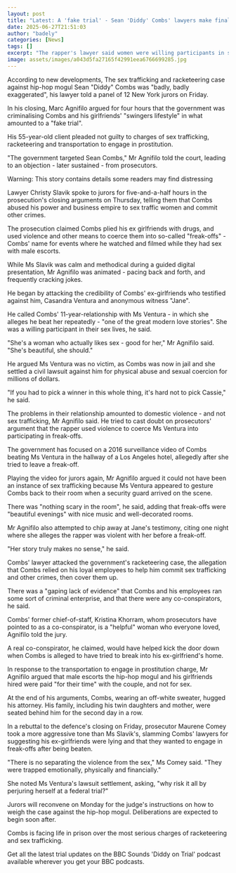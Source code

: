 ```yaml
---
layout: post
title: "Latest: A 'fake trial' - Sean 'Diddy' Combs' lawyers make final arguments to jurors"
date: 2025-06-27T21:51:03
author: "badely"
categories: [News]
tags: []
excerpt: "The rapper's lawyer said women were willing participants in sex acts and denied a broader racketeering scheme."
image: assets/images/a043d5fa27165f42991eea6766699285.jpg
---
```


According to new developments, The sex trafficking and racketeering case against hip-hop mogul Sean "Diddy" Combs was "badly, badly exaggerated", his lawyer told a panel of 12 New York jurors on Friday.

In his closing, Marc Agnifilo argued for four hours that the government was criminalising Combs and his girlfriends' "swingers lifestyle" in what amounted to a "fake trial". 

His 55-year-old client pleaded not guilty to charges of sex trafficking, racketeering and transportation to engage in prostitution. 

"The government targeted Sean Combs," Mr Agnifilo told the court, leading to an objection - later sustained - from prosecutors. 

Warning: This story contains details some readers may find distressing

Lawyer Christy Slavik spoke to jurors for five-and-a-half hours in the prosecution's closing arguments on Thursday, telling them that Combs abused his power and business empire to sex traffic women and commit other crimes. 

The prosecution claimed Combs plied his ex girlfriends with drugs, and used violence and other means to coerce them into so-called "freak-offs" - Combs' name for events where he watched and filmed while they had sex with male escorts.  

While Ms Slavik was calm and methodical during a guided digital presentation, Mr Agnifilo was animated - pacing back and forth, and frequently cracking jokes. 

He began by attacking the credibility of Combs' ex-girlfriends who testified against him, Casandra Ventura and anonymous witness "Jane". 

He called Combs' 11-year-relationship with Ms Ventura - in which she alleges he beat her repeatedly - "one of the great modern love stories". She was a willing participant in their sex lives, he said. 

"She's a woman who actually likes sex - good for her," Mr Agnifilo said. "She's beautiful, she should." 

He argued Ms Ventura was no victim, as Combs was now in jail and she settled a civil lawsuit against him for physical abuse and sexual coercion for millions of dollars. 

"If you had to pick a winner in this whole thing, it's hard not to pick Cassie," he said. 

The problems in their relationship amounted to domestic violence - and not sex trafficking, Mr Agnifilo said. He tried to cast doubt on prosecutors' argument that the rapper used violence to coerce Ms Ventura into participating in freak-offs. 

The government has focused on a 2016 surveillance video of Combs beating Ms Ventura in the hallway of a Los Angeles hotel, allegedly after she tried to leave a freak-off. 

Playing the video for jurors again, Mr Agnifilo argued it could not have been an instance of sex trafficking because Ms Ventura appeared to gesture Combs back to their room when a security guard arrived on the scene. 

There was "nothing scary in the room", he said, adding that freak-offs were "beautiful evenings" with nice music and well-decorated rooms.

Mr Agnifilo also attempted to chip away at Jane's testimony, citing one night where she alleges the rapper was violent with her before a freak-off. 

"Her story truly makes no sense," he said.

Combs' lawyer attacked the government's racketeering case, the allegation that Combs relied on his loyal employees to help him commit sex trafficking and other crimes, then cover them up.

There was a "gaping lack of evidence" that Combs and his employees ran some sort of criminal enterprise, and that there were any co-conspirators, he said. 

Combs' former chief-of-staff, Kristina Khorram, whom prosecutors have pointed to as a co-conspirator, is a "helpful" woman who everyone loved, Agnifilo told the jury.

A real co-conspirator, he claimed, would have helped kick the door down when Combs is alleged to have tried to break into his ex-girlfriend's home. 

In response to the transportation to engage in prostitution charge, Mr Agnifilo argued that male escorts the hip-hop mogul and his girlfriends hired were paid "for their time" with the couple, and not for sex. 

At the end of his arguments, Combs, wearing an off-white sweater, hugged his attorney. His family, including his twin daughters and mother, were seated behind him for the second day in a row. 

In a rebuttal to the defence's closing on Friday, prosecutor Maurene Comey took a more aggressive tone than Ms Slavik's, slamming Combs' lawyers for suggesting his ex-girlfriends were lying and that they wanted to engage in freak-offs after being beaten. 

"There is no separating the violence from the sex," Ms Comey said. "They were trapped emotionally, physically and financially."

She noted Ms Ventura's lawsuit settlement, asking, "why risk it all by perjuring herself at a federal trial?" 

Jurors will reconvene on Monday for the judge's instructions on how to weigh the case against the hip-hop mogul. Deliberations are expected to begin soon after. 

Combs is facing life in prison over the most serious charges of racketeering and sex trafficking. 

Get all the latest trial updates on the BBC Sounds 'Diddy on Trial' podcast available wherever you get your BBC podcasts.

